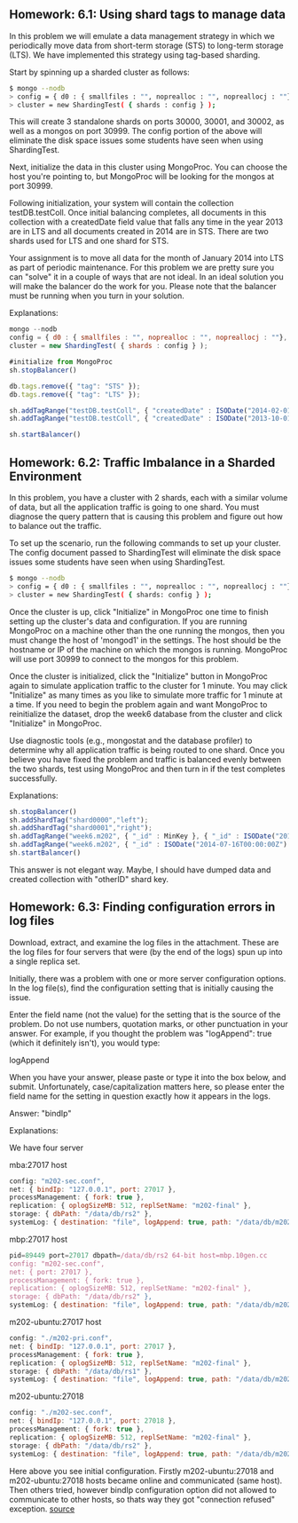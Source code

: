 Homework: 6.1: Using shard tags to manage data
----

In this problem we will emulate a data management strategy in which we periodically move data from short-term storage (STS) to long-term storage (LTS). We have implemented this strategy using tag-based sharding.

Start by spinning up a sharded cluster as follows:

```bash
$ mongo --nodb
> config = { d0 : { smallfiles : "", noprealloc : "", nopreallocj : ""}, d1 : { smallfiles : "", noprealloc : "", nopreallocj : "" }, d2 : { smallfiles : "", noprealloc : "", nopreallocj : ""}};
> cluster = new ShardingTest( { shards : config } );
```

This will create 3 standalone shards on ports 30000, 30001, and 30002, as well as a mongos on port 30999. The config portion of the above will eliminate the disk space issues some students have seen when using ShardingTest.

Next, initialize the data in this cluster using MongoProc. You can choose the host you're pointing to, but MongoProc will be looking for the mongos at port 30999.

Following initialization, your system will contain the collection testDB.testColl. Once initial balancing completes, all documents in this collection with a createdDate field value that falls any time in the year 2013 are in LTS and all documents created in 2014 are in STS. There are two shards used for LTS and one shard for STS.

Your assignment is to move all data for the month of January 2014 into LTS as part of periodic maintenance. For this problem we are pretty sure you can "solve" it in a couple of ways that are not ideal. In an ideal solution you will make the balancer do the work for you. Please note that the balancer must be running when you turn in your solution.



Explanations:

```javascript
mongo --nodb
config = { d0 : { smallfiles : "", noprealloc : "", nopreallocj : ""}, d1 : { smallfiles : "", noprealloc : "", nopreallocj : "" }, d2 : { smallfiles : "", noprealloc : "", nopreallocj : ""}};
cluster = new ShardingTest( { shards : config } );

#initialize from MongoProc
sh.stopBalancer()

db.tags.remove({ "tag": "STS" });
db.tags.remove({ "tag": "LTS" });

sh.addTagRange("testDB.testColl", { "createdDate" : ISODate("2014-02-01T00:00:00Z") }, { "createdDate" : ISODate("2014-05-01T00:00:00Z") }, "STS");
sh.addTagRange("testDB.testColl", { "createdDate" : ISODate("2013-10-01T00:00:00Z") }, { "createdDate" : ISODate("2014-02-01T00:00:00Z") }, "LTS")

sh.startBalancer()
```


Homework: 6.2: Traffic Imbalance in a Sharded Environment
----


In this problem, you have a cluster with 2 shards, each with a similar volume of data, but all the application traffic is going to one shard. You must diagnose the query pattern that is causing this problem and figure out how to balance out the traffic.

To set up the scenario, run the following commands to set up your cluster. The config document passed to ShardingTest will eliminate the disk space issues some students have seen when using ShardingTest.

```bash
$ mongo --nodb
> config = { d0 : { smallfiles : "", noprealloc : "", nopreallocj : ""}, d1 : { smallfiles : "", noprealloc : "", nopreallocj : "" } };
> cluster = new ShardingTest( { shards: config } );
```

Once the cluster is up, click "Initialize" in MongoProc one time to finish setting up the cluster's data and configuration. If you are running MongoProc on a machine other than the one running the mongos, then you must change the host of 'mongod1' in the settings. The host should be the hostname or IP of the machine on which the mongos is running. MongoProc will use port 30999 to connect to the mongos for this problem.

Once the cluster is initialized, click the "Initialize" button in MongoProc again to simulate application traffic to the cluster for 1 minute. You may click "Initialize" as many times as you like to simulate more traffic for 1 minute at a time. If you need to begin the problem again and want MongoProc to reinitialize the dataset, drop the week6 database from the cluster and click "Initialize" in MongoProc.

Use diagnostic tools (e.g., mongostat and the database profiler) to determine why all application traffic is being routed to one shard. Once you believe you have fixed the problem and traffic is balanced evenly between the two shards, test using MongoProc and then turn in if the test completes successfully.


Explanations:

```javascript
sh.stopBalancer()
sh.addShardTag("shard0000","left");
sh.addShardTag("shard0001","right");
sh.addTagRange("week6.m202", { "_id" : MinKey }, { "_id" : ISODate("2014-07-16T00:00:00Z") }, "left");
sh.addTagRange("week6.m202", { "_id" : ISODate("2014-07-16T00:00:00Z") }, { "_id" : MaxKey }, "right");
sh.startBalancer()

```

This answer is not elegant way. Maybe, I should have dumped data and created collection with "otherID" shard key.

Homework: 6.3: Finding configuration errors in log files
----

Download, extract, and examine the log files in the attachment. These are the log files for four servers that were (by the end of the logs) spun up into a single replica set.

Initially, there was a problem with one or more server configuration options. In the log file(s), find the configuration setting that is initially causing the issue.

Enter the field name (not the value) for the setting that is the source of the problem. Do not use numbers, quotation marks, or other punctuation in your answer. For example, if you thought the problem was "logAppend": true (which it definitely isn't), you would type:

logAppend

When you have your answer, please paste or type it into the box below, and submit. Unfortunately, case/capitalization matters here, so please enter the field name for the setting in question exactly how it appears in the logs.

Answer: "bindIp"

Explanations:

We have four server

mba:27017 host

```javascript
config: "m202-sec.conf", 
net: { bindIp: "127.0.0.1", port: 27017 }, 
processManagement: { fork: true }, 
replication: { oplogSizeMB: 512, replSetName: "m202-final" }, 
storage: { dbPath: "/data/db/rs2" }, 
systemLog: { destination: "file", logAppend: true, path: "/data/db/m202-mba.log" } 
```

mbp:27017 host

```javascript
pid=89449 port=27017 dbpath=/data/db/rs2 64-bit host=mbp.10gen.cc
config: "m202-sec.conf", 
net: { port: 27017 }, 
processManagement: { fork: true }, 
replication: { oplogSizeMB: 512, replSetName: "m202-final" }, 
storage: { dbPath: "/data/db/rs2" }, 
systemLog: { destination: "file", logAppend: true, path: "/data/db/m202-mbp.log" } 
```

m202-ubuntu:27017 host

```javascript
config: "./m202-pri.conf", 
net: { bindIp: "127.0.0.1", port: 27017 }, 
processManagement: { fork: true }, 
replication: { oplogSizeMB: 512, replSetName: "m202-final" }, 
storage: { dbPath: "/data/db/rs1" }, 
systemLog: { destination: "file", logAppend: true, path: "/data/db/m202-ubuntu-27017.log" } 
```

m202-ubuntu:27018

```javascript
config: "./m202-sec.conf", 
net: { bindIp: "127.0.0.1", port: 27018 }, 
processManagement: { fork: true }, 
replication: { oplogSizeMB: 512, replSetName: "m202-final" }, 
storage: { dbPath: "/data/db/rs2" }, 
systemLog: { destination: "file", logAppend: true, path: "/data/db/m202-ubuntu-27018.log" } 
```

Here above you see initial configuration. Firstly m202-ubuntu:27018 and m202-ubuntu:27018 hosts became online and communicated (same host). Then others tried, however bindIp configuration option did not allowed to communicate to other hosts, so thats way they got "connection refused" exception. [source](http://docs.mongodb.org/manual/reference/configuration-options/#net.bindIp)
